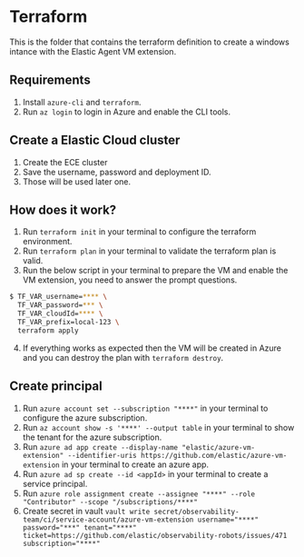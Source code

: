 # Terraform

This is the folder that contains the terraform definition to create a windows intance with the Elastic Agent VM extension.

## Requirements

1. Install `azure-cli` and `terraform`.
2. Run `az login` to login in Azure and enable the CLI tools.

## Create a Elastic Cloud cluster

1. Create the ECE cluster
1. Save the username, password and deployment ID.
1. Those will be used later one.

## How does it work?

1. Run `terraform init` in your terminal to configure the terraform environment.
1. Run `terraform plan` in your terminal to validate the terraform plan is valid.
1. Run the below script in your terminal to prepare the VM and enable the VM extension, you need to answer the prompt questions.
```bash
$ TF_VAR_username=**** \
  TF_VAR_password=*** \
  TF_VAR_cloudId=**** \
  TF_VAR_prefix=local-123 \
  terraform apply
```
4. If everything works as expected then the VM will be created in Azure and you can destroy the plan with `terraform destroy`.

## Create principal

1. Run `azure account set --subscription "****"` in your terminal to configure the azure subscription.
1. Run `az account show -s '****' --output table` in your terminal to show the tenant for the azure subscription.
1. Run `azure ad app create --display-name "elastic/azure-vm-extension" --identifier-uris https://github.com/elastic/azure-vm-extension` in your terminal to create an azure app.
1. Run `azure ad sp create --id <appId>` in your terminal to create a service principal.
1. Run `azure role assignment create --assignee "****" --role "Contributor" --scope "/subscriptions/****"`
1. Create secret in vault `vault write secret/observability-team/ci/service-account/azure-vm-extension username="****" password="***" tenant="****" ticket=https://github.com/elastic/observability-robots/issues/471 subscription="****"`
